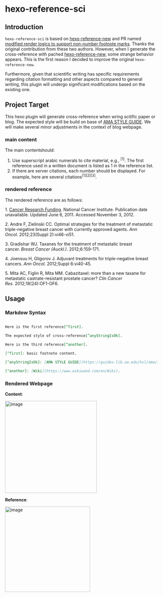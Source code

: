# hexo-reference-sci

## Introduction 

`hexo-reference-sci` is based on [hexo-reference-new](https://github.com/kchen0x/hexo-reference) and PR named [modified render logics to support non-number footnote marks](https://github.com/kchen0x/hexo-reference/pull/12). Thanks the original contribution from these two authors. However, when I generate the cross-reference with pached [hexo-reference-new](https://github.com/kchen0x/hexo-reference), some strange behavior appears. This is the first reason I decided to improve the original `hexo-reference-new`.

Furthermore, given that scientific writing has specific requirements regarding citation formatting and other aspects compared to general writing, this plugin will undergo significant modifications based on the existing one.

## Project Target

This hexo plugin will generate cross-reference when wring scitific paper or blog. The expected style will be build on base of [AMA STYLE GUIDE](https://guides.lib.uw.edu/hsl/ama/intext). We will make several minor adjustments in the context of blog webpage. 

### main content

The main contentshould:

1. Use superscript arabic numerals to cite material, e.g., <sup>[1]</sup>. The first reference used in a written document is listed as 1 in the reference list.
2. If there are server citations, each number should be displayed. For example, here are several citations<sup>[1][2][3]</sup>.

### rendered reference
The rendered reference are as follows:

1\. [Cancer Research Funding](http://www.cancer.gov.offcampus.lib.washington.edu/cancertopics/factsheet/NCI/research-funding). National Cancer Institute. Publication date unavailable. Updated June 6, 2011. Accessed November 3, 2012.

2\. Andre F, Zielinski CC. Optimal strategies for the treatment of metastatic triple-negative breast cancer with currently approved agents. _Ann Oncol._ 2012;23(Suppl 2):vi46-vi51.

3\. Gradishar WJ. Taxanes for the treatment of metastatic breast cancer. _Breast Cancer (Auckl.)_. 2012;6:159-171.

4\. Joensuu H, Gligorov J. Adjuvant treatments for triple-negative breast cancers. _Ann Oncol._ 2012;Suppl 6:vi40-45.

5\. Mita AC, Figlin R, Mita MM. Cabazitaxel: more than a new taxane for metastatic castrate-resistant prostate cancer? _Clin Cancer Res._ 2012;18(24):OF1-OF6.
   
## Usage

### Markdow Syntax

```markdown

Here is the first reference[^first].

The expected style of cross-reference[^anyStringIsOk].

Here is the third reference[^another].

[^first]: basic footnote content.

[^anyStringIsOk]: [AMA STYLE GUIDE](https://guides.lib.uw.edu/hsl/ama/intext).

[^another]: [Wiki](https://www.wikiwand.com/en/Wiki).

```

### Rendered Webpage

**Content**: 

<img width="302" alt="image" src="https://github.com/nirvana6/hexo-reference-sci/assets/2957421/8433df93-77d6-462d-ad21-88d6e52f6399">


**Reference**: 

<img width="280" alt="image" src="https://github.com/nirvana6/hexo-reference-sci/assets/2957421/1280a24b-c26c-4443-907f-5d13670653d1">



